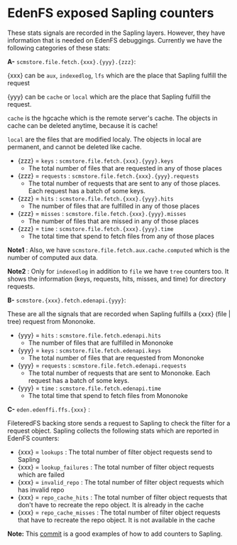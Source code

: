 # EdenFS exposed Sapling counters

These stats signals are recorded in the Sapling layers. However, they have
information that is needed on EdenFS debuggings. Currently we have the following
categories of these stats:

**A-** `scmstore.file.fetch.{xxx}.{yyy}.{zzz}`:

{xxx} can be `aux`, `indexedlog`, `lfs` which are the place that Sapling fulfill
the request

{yyy} can be `cache` or `local` which are the place that Sapling fulfill the
request.

`cache` is the hgcache which is the remote server's cache. The objects in cache
can be deleted anytime, because it is cache!

`local` are the files that are modified localy. The objects in local are
permanent, and cannot be deleted like cache.

- {zzz} = `keys` : `scmstore.file.fetch.{xxx}.{yyy}.keys`
  - The total number of files that are requested in any of those places
- {zzz} = `requests` : `scmstore.file.fetch.{xxx}.{yyy}.requests`
  - The total number of requests that are sent to any of those places. Each
    request has a batch of some keys.
- {zzz} = `hits` : `scmstore.file.fetch.{xxx}.{yyy}.hits`
  - The number of files that are fulfilled in any of those places
- {zzz} = `misses` : `scmstore.file.fetch.{xxx}.{yyy}.misses`
  - The number of files that are missed in any of those places
- {zzz} = `time` : `scmstore.file.fetch.{xxx}.{yyy}.time`
  - The total time that spend to fetch files from any of those places

**Note1** : Also, we have `scmstore.file.fetch.aux.cache.computed` which is the
number of computed aux data.

**Note2** : Only for `indexedlog` in addition to `file` we have `tree` counters
too. It shows the information (keys, requests, hits, misses, and time) for
directory requests.

**B-** `scmstore.{xxx}.fetch.edenapi.{yyy}`:

These are all the signals that are recorded when Sapling fulfills a {xxx} (file
| tree) request from Mononoke.

- {yyy} = `hits` : `scmstore.file.fetch.edenapi.hits`
  - The number of files that are fulfilled in Mononoke
- {yyy} = `keys` : `scmstore.file.fetch.edenapi.keys`
  - The total number of files that are requested from Mononoke
- {yyy} = `requests` : `scmstore.file.fetch.edenapi.requests`
  - The total number of requests that are sent to Mononoke. Each request has a
    batch of some keys.
- {yyy} = `time` : `scmstore.file.fetch.edenapi.time`
  - The total time that spend to fetch files from Mononoke

**C-** `eden.edenffi.ffs.{xxx}` :

FileteredFS backing store sends a request to Sapling to check the filter for a
request object. Sapling collects the following stats which are reported in
EdenFS counters:

- {xxx} = `lookups` : The total number of filter object requests send to Sapling
- {xxx} = `lookup_failures` : The total number of filter object requests which
  are failed
- {xxx} = `invalid_repo` : The total number of filter object requests which has
  invalid repo
- {xxx} = `repo_cache_hits` : The total number of filter object requests that
  don't have to recreate the repo object. It is already in the cache
- {xxx} = `repo_cache_misses` : The total number of filter object requests that
  have to recreate the repo object. It is not available in the cache

**Note:** This
[commit](https://github.com/facebook/sapling/commit/d5392b1e72f0443a2cb0f4e76d19a58d615cb27b)
is a good examples of how to add counters to Sapling.
